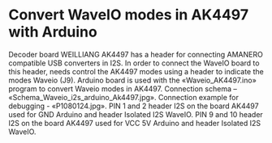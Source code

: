 # Convert WaveIO modes in AK4497 with Arduino

Decoder board WEILLIANG AK4497 has a header for connecting AMANERO compatible USB converters in I2S. In order to connect the WaveIO board to this header, needs control the AK4497 modes using a header to indicate the modes Waveio (J9). Arduino board is used with the «Waveio_AK4497.ino» program to convert Waveio modes in AK4497. Connection schema – «Schema_Waveio_i2s_arduino_Ak4497.jpg». Connection example for debugging - «P1080124.jpg». PIN 1 and 2 header I2S on the board AK4497 used for GND Arduino and header Isolated I2S WaveIO. PIN 9 and 10 header I2S on the board AK4497 used for VCC 5V Arduino and header Isolated I2S WaveIO. 

